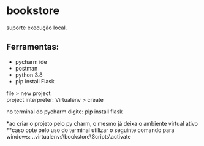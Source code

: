# bookstore
suporte execução local.<br>

## Ferramentas:
* pycharm ide
* postman
* python 3.8
* pip install Flask

file > new project <br>
project interpreter: Virtualenv > create <br>

no terminal do pycharm digite: pip install flask <br>

*ao criar o projeto pelo py charm, o mesmo já deixa o ambiente virtual ativo <br>
**caso opte pelo uso do terminal utilizar o seguinte comando para windows: .\.virtualenvs\bookstore\Scripts\activate <br>
